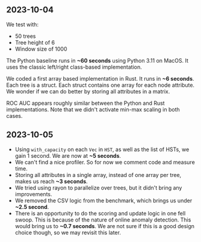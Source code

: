 ## 2023-10-04

We test with:

- 50 trees
- Tree height of 6
- Window size of 1000

The Python baseline runs in **~60 seconds** using Python 3.11 on MacOS. It uses the classic left/right class-based implementation.

We coded a first array based implementation in Rust. It runs in **~6 seconds**. Each tree is a struct. Each struct contains one array for each node attribute. We wonder if we can do better by storing all attributes in a matrix.

ROC AUC appears roughly similar between the Python and Rust implementations. Note that we didn't activate min-max scaling in both cases.

## 2023-10-05

- Using `with_capacity` on each `Vec` in `HST`, as well as the list of HSTs, we gain 1 second. We are now at **~5 seconds**.
- We can't find a nice profiler. So for now we comment code and measure time.
- Storing all attributes in a single array, instead of one array per tree, makes us reach **~3 seconds**.
- We tried using rayon to parallelize over trees, but it didn't bring any improvements.
- We removed the CSV logic from the benchmark, which brings us under **~2.5 second**.
- There is an opportunity to do the scoring and update logic in one fell swoop. This is because of the nature of online anomaly detection. This would bring us to **~0.7 seconds**. We are not sure if this is a good design choice though, so we may revisit this later.
